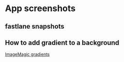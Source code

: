 # App screenshots
## fastlane snapshots

## How to add gradient to a background
[ImageMagic gradients](http://www.imagemagick.org/Usage/canvas/#gradient)
